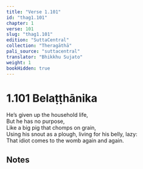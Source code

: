 ```yaml
---
title: "Verse 1.101"
id: "thag1.101"
chapter: 1
verse: 101
slug: "thag1.101"
edition: "SuttaCentral"
collection: "Theragāthā"
pali_source: "suttacentral"
translator: "Bhikkhu Sujato"
weight: 1
bookHidden: true
---
```


# 1.101 Belaṭṭhānika  

He’s given up the household life,  
But he has no purpose,  
Like a big pig that chomps on grain,  
Using his snout as a plough, living for his belly, lazy:  
That idiot comes to the womb again and again.

## Notes
